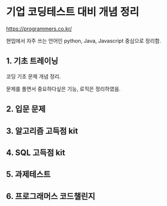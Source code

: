 # 기업 코딩테스트 대비 개념 정리

https://programmers.co.kr/

현업에서 자주 쓰는 언어인 python, Java, Javascript 중심으로 정리함.

## 1. 기초 트레이닝

코딩 기초 문제 개념 정리.

문제를 풀면서 중요하다싶은 기능, 로직은 정리하였음.

## 2. 입문 문제

## 3. 알고리즘 고득점 kit

## 4. SQL 고득점 kit

## 5. 과제테스트

## 6. 프로그래머스 코드챌린지
